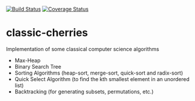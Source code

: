 [![Build Status](https://secure.travis-ci.org/dpaukov/classic-cherries.svg)](http://travis-ci.org/dpaukov/classic-cherries) [![Coverage Status](https://coveralls.io/repos/github/dpaukov/classic-cherries/badge.svg?branch=master)](https://coveralls.io/github/dpaukov/classic-cherries?branch=master)


# classic-cherries
Implementation of some classical computer science algorithms

- Max-Heap
- Binary Search Tree
- Sorting Algorithms (heap-sort, merge-sort, quick-sort and radix-sort)
- Quick Select Algorithm (to find the kth smallest element in an unordered list)
- Backtracking (for generating subsets, permutations, etc.)